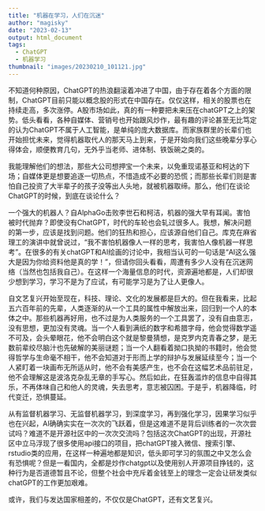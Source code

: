 ```yaml
---
title: "机器在学习，人们在沉迷"
author: "magisky"
date: "2023-02-13"
output: html_document
tags:
  - ChatGPT
  - 机器学习
thumbnail: "images/20230210_101121.jpg"
---
```


<!--more-->

不知道何种原因，ChatGPT的热浪翻滚着冲进了中国，由于存在着各个方面的限制，ChatGPT目前只能以概念股的形式在中国存在。仅仅这样，相关的股票也在持续走高，多次涨停。A股市场如此，真的有一种要把未来压在chatGPT之上的架势。低头看看，各种自媒体、营销号也开始跟风炒作，最有趣的评论甚至无比笃定的认为ChatGPT不属于人工智能，是单纯的庞大数据库。而家族群里的长辈们也开始担忧未来，觉得机器取代人的那天马上到来，于是开始向我们这些晚辈分享心得体会，顺便教育几句，无外乎当老师、进体制、铁饭碗之类的。

我能理解他们的想法，那些大公司想押宝一个未来，以免重现诺基亚和柯达的下场；自媒体更是想要追逐一切热点，不惜造成不必要的恐慌；而那些长辈们则是害怕自己投资了大半辈子的孩子没等出人头地，就被机器取缔。那么，他们在谈论ChatGPT的时候，到底在谈论什么？

一个强大的机器人？自AlphaGo击败李世石和柯洁，机器的强大早有耳闻。害怕被时代抛弃？即使没有ChatGPT，时代的车轮也会轧过很多人。我想，解决问题的第一步，应该是找到问题。他们的狂热和担心，应该源自他们自己。库克在麻省理工的演讲中就曾说过，“我不害怕机器像人一样的思考，我害怕人像机器一样思考”。在很多的有关chatGPT和AI绘画的讨论中，我相当认可的一句话是“AI这么强大是因为你给资料他是真的学！”，但请你回头看看，周遭有多少人没有在沉迷网络（当然也包括我自己）。在这样一个海量信息的时代，资源遍地都是，人们却很少想到学习，学习不是为了应试，有可能学习是为了让人更像人。

自文艺复兴开始至现在，科技、理论、文化的发展都是巨大的。但在我看来，比起五六百年前的先辈，人类逐渐的从一个工具的属性中解放出来，回归到一个人的本体之中。那些机器再好用，也不过是为人类服务的一个工具罢了，没有自由意志，没有思想，更加没有灵魂。当一个人看到满纸的数字和希腊字母，他会觉得数学遥不可及，会头晕眼花，他不会明白这个就是黎曼猜想，是克罗内克青春之梦，是无数前辈绞尽脑汁也先破解的美丽谜题；当一个人翻看着拗口执拗的书籍时，他会觉得哲学与生命毫不相干，他不会知道对于形而上学的辩护与发展延续至今；当一个人紧盯着一块画布无所适从时，他不会有美感产生，也不会在这幅艺术品前驻足，他不会理解这是波洛克杂乱无章的手写心。然后如此，在狂轰滥炸的信息中自得其乐，不再体味自己和他人的灵魂，失去思考，意志被囚困。于是乎，机器降临，时代变迁，恐惧蔓延。

从有监督机器学习、无监督机器学习，到深度学习，再到强化学习，因果学习似乎也在兴起，AI确确实实在一次次的飞跃着，但是这难道不是背后训练者的一次次尝试吗？难道不是开源社区中的一次次交流吗？包括这次ChatGPT的出现，开源社区中立马浮现了很多使用api接口的项目，把chatGPT接入微信、搜索引擎、rstudio类的应用，在这样一种遍地都是知识，低头即可学习的氛围之中又怎么会有恐惧呢？但是一看国内，全都是炒作chatgpt以及使用别人开源项目挣钱的，这种行为是否道德暂且不论，但整个社会中充斥着金钱至上的理念一定会让研发类似chatGPT的工作更加艰难。

或许，我们与发达国家相差的，不仅仅是ChatGPT，还有文艺复兴。
